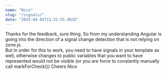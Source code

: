```yaml
---
name: "Nico"
slug: "/signals/"
date: "2025-04-05T11:31:55.983Z"
---
```

Thanks for the feedback, sure thing. So from my understanding Angular is going into the direction of a signal change detection that is not relying on zone.js.  
But in order for this to work, you need to have signals in your template as well, otherwise changes to public variables that you want to have represented would not be visible (or you are force to constantly manually call markForCheck())
Cheers
Nico
